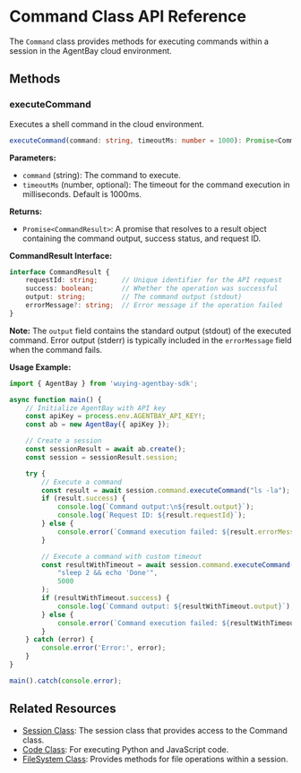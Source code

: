 # Command Class API Reference

The `Command` class provides methods for executing commands within a session in the AgentBay cloud environment.

## Methods

### executeCommand

Executes a shell command in the cloud environment.

```typescript
executeCommand(command: string, timeoutMs: number = 1000): Promise<CommandResult>
```

**Parameters:**
- `command` (string): The command to execute.
- `timeoutMs` (number, optional): The timeout for the command execution in milliseconds. Default is 1000ms.

**Returns:**
- `Promise<CommandResult>`: A promise that resolves to a result object containing the command output, success status, and request ID.

**CommandResult Interface:**
```typescript
interface CommandResult {
    requestId: string;      // Unique identifier for the API request
    success: boolean;       // Whether the operation was successful
    output: string;         // The command output (stdout)
    errorMessage?: string;  // Error message if the operation failed
}
```

**Note:** The `output` field contains the standard output (stdout) of the executed command. Error output (stderr) is typically included in the `errorMessage` field when the command fails.

**Usage Example:**

```typescript
import { AgentBay } from 'wuying-agentbay-sdk';

async function main() {
    // Initialize AgentBay with API key
    const apiKey = process.env.AGENTBAY_API_KEY!;
    const ab = new AgentBay({ apiKey });

    // Create a session
    const sessionResult = await ab.create();
    const session = sessionResult.session;

    try {
        // Execute a command
        const result = await session.command.executeCommand("ls -la");
        if (result.success) {
            console.log(`Command output:\n${result.output}`);
            console.log(`Request ID: ${result.requestId}`);
        } else {
            console.error(`Command execution failed: ${result.errorMessage}`);
        }

        // Execute a command with custom timeout
        const resultWithTimeout = await session.command.executeCommand(
            "sleep 2 && echo 'Done'", 
            5000
        );
        if (resultWithTimeout.success) {
            console.log(`Command output: ${resultWithTimeout.output}`);
        } else {
            console.error(`Command execution failed: ${resultWithTimeout.errorMessage}`);
        }
    } catch (error) {
        console.error('Error:', error);
    }
}

main().catch(console.error);
```

## Related Resources

- [Session Class](session.md): The session class that provides access to the Command class.
- [Code Class](code.md): For executing Python and JavaScript code.
- [FileSystem Class](filesystem.md): Provides methods for file operations within a session.

